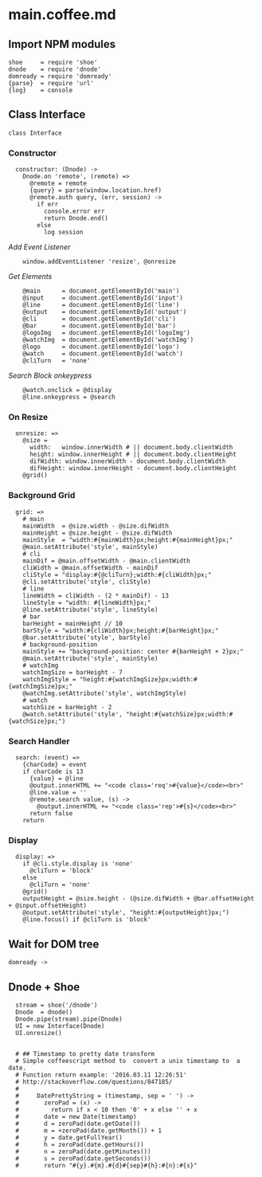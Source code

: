 # main.coffee.md

## Import NPM modules

    shoe     = require 'shoe'
    dnode    = require 'dnode'
    domready = require 'domready'
    {parse}  = require 'url'
    {log}    = console

## Class Interface

    class Interface

### **Constructor**

      constructor: (Dnode) ->
        Dnode.on 'remote', (remote) =>
          @remote = remote
          {query} = parse(window.location.href)
          @remote.auth query, (err, session) ->
            if err
              console.error err
              return Dnode.end()
            else
              log session

*Add Event Listener*

        window.addEventListener 'resize', @onresize

*Get Elements*

        @main      = document.getElementById('main')
        @input     = document.getElementById('input')
        @line      = document.getElementById('line')
        @output    = document.getElementById('output')
        @cli       = document.getElementById('cli')
        @bar       = document.getElementById('bar')
        @logoImg   = document.getElementById('logoImg')
        @watchImg  = document.getElementById('watchImg')
        @logo      = document.getElementById('logo')
        @watch     = document.getElementById('watch')
        @cliTurn   = 'none'

*Search Block onkeypress*

        @watch.onclick = @display
        @line.onkeypress = @search

### **On Resize**

      onresize: =>
        @size =
          width:   window.innerWidth # || document.body.clientWidth
          height: window.innerHeight # || document.body.clientHeight
          difWidth: window.innerWidth - document.body.clientWidth
          difHeight: window.innerHeight - document.body.clientHeight
        @grid()

### **Background Grid**

      grid: =>
        # main
        mainWidth  = @size.width - @size.difWidth
        mainHeight = @size.height - @size.difWidth
        mainStyle  = "width:#{mainWidth}px;height:#{mainHeight}px;"
        @main.setAttribute('style', mainStyle)
        # cli
        mainDif = @main.offsetWidth - @main.clientWidth
        cliWidth = @main.offsetWidth - mainDif
        cliStyle = "display:#{@cliTurn};width:#{cliWidth}px;"
        @cli.setAttribute('style', cliStyle)
        # line
        lineWidth = cliWidth - (2 * mainDif) - 13
        lineStyle = "width: #{lineWidth}px;"
        @line.setAttribute('style', lineStyle)
        # bar
        barHeight = mainHeight // 10
        barStyle = "width:#{cliWidth}px;height:#{barHeight}px;"
        @bar.setAttribute('style', barStyle)
        # background-position
        mainStyle += "background-position: center #{barHeight + 2}px;"
        @main.setAttribute('style', mainStyle)
        # watchImg
        watchImgSize = barHeight - 7
        watchImgStyle = "height:#{watchImgSize}px;width:#{watchImgSize}px;"
        @watchImg.setAttribute('style', watchImgStyle)
        # watch
        watchSize = barHeight - 2
        @watch.setAttribute('style', "height:#{watchSize}px;width:#{watchSize}px;")

### **Search Handler**

      search: (event) =>
        {charCode} = event
        if charCode is 13
          {value} = @line
          @output.innerHTML += "<code class='req'>#{value}</code><br>"
          @line.value = ''
          @remote.search value, (s) ->
            @output.innerHTML += "<code class='rep'>#{s}</code><br>"
          return false
        return

### **Display**

      display: =>
        if @cli.style.display is 'none'
          @cliTurn = 'block'
        else
          @cliTurn = 'none'
        @grid()
        outputHeight = @size.height - (@size.difWidth + @bar.offsetHeight + @input.offsetHeight)
        @output.setAttribute('style', "height:#{outputHeight}px;")
        @line.focus() if @cliTurn is 'block'

## Wait for DOM tree

    domready ->

## Dnode + Shoe

      stream = shoe('/dnode')
      Dnode  = dnode()
      Dnode.pipe(stream).pipe(Dnode)
      UI = new Interface(Dnode)
      UI.onresize()


      # ## Timestamp to pretty date transform
      # Simple coffeescript method to  convert a unix timestamp to  a date.
      # Function return example: '2016.03.11 12:26:51'
      # http://stackoverflow.com/questions/847185/
      #
      #     DatePrettyString = (timestamp, sep = ' ') ->
      #       zeroPad = (x) ->
      #         return if x < 10 then '0' + x else '' + x
      #       date = new Date(timestamp)
      #       d = zeroPad(date.getDate())
      #       m = +zeroPad(date.getMonth()) + 1
      #       y = date.getFullYear()
      #       h = zeroPad(date.getHours())
      #       n = zeroPad(date.getMinutes())
      #       s = zeroPad(date.getSeconds())
      #       return "#{y}.#{m}.#{d}#{sep}#{h}:#{n}:#{s}"
